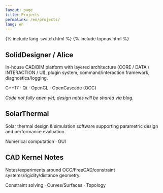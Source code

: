 ```yaml
---
layout: page
title: Projects
permalink: /en/projects/
lang: en
---
```


{% include lang-switch.html %}
{% include topnav.html %}

<h2 id="soliddesigner">SolidDesigner / Alice</h2>
<div class="card">
  <p>In-house CAD/BIM platform with layered architecture (CORE / DATA / INTERACTION / UI), plugin system, command/interaction framework, diagnostics/logging.</p>
  <p class="muted">C++17 · Qt · OpenGL · OpenCascade (OCC)</p>
  <p><em>Code not fully open yet; design notes will be shared via blog.</em></p>
</div>

<h2 id="solarthermal">SolarThermal</h2>
<div class="card">
  <p>Solar thermal design & simulation software supporting parametric design and performance evaluation.</p>
  <p class="muted">Numerical computation · GUI</p>
</div>

<h2 id="kernel-notes">CAD Kernel Notes</h2>
<div class="card">
  <p>Notes/experiments around OCC/FreeCAD/constraint systems/rigidity/distance geometry.</p>
  <p class="muted">Constraint solving · Curves/Surfaces · Topology</p>
</div>
